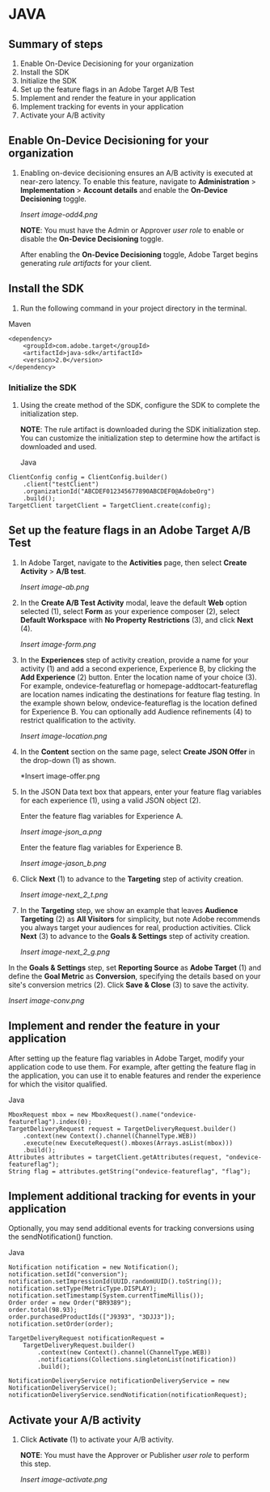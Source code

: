 # JAVA

## Summary of steps

1. Enable On-Device Decisioning for your organization
1. Install the SDK
1. Initialize the SDK
1. Set up the feature flags in an Adobe Target A/B Test
1. Implement and render the feature in your application
1. Implement tracking for events in your application
1. Activate your A/B activity

## Enable On-Device Decisioning for your organization

1. Enabling on-device decisioning ensures an A/B activity is executed at near-zero latency. To enable this feature, navigate to **Administration** > **Implementation** > **Account details** and enable the **On-Device Decisioning** toggle.

   *Insert image-odd4.png*

   **NOTE**: You must have the Admin or Approver *user role* to enable or disable the **On-Device Decisioning** toggle.

   After enabling the **On-Device Decisioning** toggle, Adobe Target begins generating *rule artifacts* for your client.

## Install the SDK

1. Run the following command in your project directory in the terminal.

Maven

```
<dependency>
    <groupId>com.adobe.target</groupId>
    <artifactId>java-sdk</artifactId>
    <version>2.0</version>
</dependency>
```

### Initialize the SDK

1. Using the create method of the SDK, configure the SDK to complete the initialization step.

   **NOTE**: The rule artifact is downloaded during the SDK initialization step. You can customize the initialization step to determine how the artifact is downloaded and used.

   Java

```
ClientConfig config = ClientConfig.builder()
    .client("testClient")
    .organizationId("ABCDEF012345677890ABCDEF0@AdobeOrg")
    .build();
TargetClient targetClient = TargetClient.create(config);
```

## Set up the feature flags in an Adobe Target A/B Test

1. In Adobe Target, navigate to the **Activities** page, then select **Create Activity** > **A/B test**.

   *Insert image-ab.png*

1. In the **Create A/B Test Activity** modal, leave the default **Web** option selected (1), select **Form** as your experience composer (2), select **Default Workspace** with **No Property Restrictions** (3), and click **Next** (4).

   *Insert image-form.png*

1. In the **Experiences** step of activity creation, provide a name for your activity (1) and add a second experience, Experience B, by clicking the **Add Experience** (2) button. Enter the location name of your choice (3). For example,  ondevice-featureflag or homepage-addtocart-featureflag are location names indicating the destinations for feature flag testing.  In the example shown below, ondevice-featureflag is the location defined for Experience B. You can optionally add Audience refinements (4) to restrict qualification to the activity.

   *Insert image-location.png*

1. In the **Content** section on the same page, select **Create JSON Offer** in the drop-down (1) as shown.

   *Insert image-offer.png

1. In the JSON Data text box that appears, enter your feature flag variables for each experience (1), using a valid JSON object (2).

   Enter the feature flag variables for Experience A.

   *Insert image-json_a.png*

   Enter the feature flag variables for Experience B.
   
   *Insert image-jason_b.png*

1. Click **Next** (1) to advance to the **Targeting** step of activity creation.

   *Insert image-next_2_t.png*

1. In the **Targeting** step, we show an example that leaves **Audience Targeting** (2) as **All Visitors** for simplicity, but note Adobe recommends you always target your audiences for real, production activities. Click **Next** (3) to advance to the **Goals & Settings** step of activity creation.

   *Insert image-next_2_g.png*

In the **Goals & Settings** step, set **Reporting Source** as **Adobe Target** (1) and define the **Goal Metric** as **Conversion**, specifying the details based on your site's conversion metrics (2). Click **Save & Close** (3) to save the activity.

   *Insert image-conv.png*

## Implement and render the feature in your application

After setting up the feature flag variables in Adobe Target, modify your application code to use them. For example, after getting the feature flag in the application, you can use it to enable features and render the experience for which the visitor qualified.

Java

```
MboxRequest mbox = new MboxRequest().name("ondevice-featureflag").index(0);
TargetDeliveryRequest request = TargetDeliveryRequest.builder()
    .context(new Context().channel(ChannelType.WEB))
    .execute(new ExecuteRequest().mboxes(Arrays.asList(mbox)))
    .build();
Attributes attributes = targetClient.getAttributes(request, "ondevice-featureflag");
String flag = attributes.getString("ondevice-featureflag", "flag");
```

## Implement additional tracking for events in your application

Optionally, you may send additional events for tracking conversions using the sendNotification() function.

Java

```
Notification notification = new Notification();
notification.setId("conversion");
notification.setImpressionId(UUID.randomUUID().toString());
notification.setType(MetricType.DISPLAY);
notification.setTimestamp(System.currentTimeMillis());
Order order = new Order("BR9389");
order.total(98.93);
order.purchasedProductIds(["J9393", "3DJJ3"]);
notification.setOrder(order);

TargetDeliveryRequest notificationRequest =
    TargetDeliveryRequest.builder()
        .context(new Context().channel(ChannelType.WEB))
        .notifications(Collections.singletonList(notification))
        .build();

NotificationDeliveryService notificationDeliveryService = new NotificationDeliveryService();
notificationDeliveryService.sendNotification(notificationRequest);
```

## Activate your A/B activity

1. Click **Activate** (1) to activate your A/B activity.

   **NOTE**: You must have the Approver or Publisher *user role* to perform this step.

   *Insert image-activate.png*
